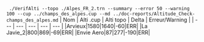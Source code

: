 ` ./VerifAlti --topo ./Alpes_FR_2.trn --summary --error 50 --warning 100 --cup ../champs_des_alpes.cup --md ../doc-reports/Altitude_Check-champs_des_alpes.md`
| Nom | Alti .cup | Alti topo | Delta | Erreur/Warning |
| --- | --- | --- | --- | --- |
|Arvieux|1580|1640|-60|ERR|
|La Javie_2|800|869|-69|ERR|
|Envie Aero|87|277|-190|ERR|
